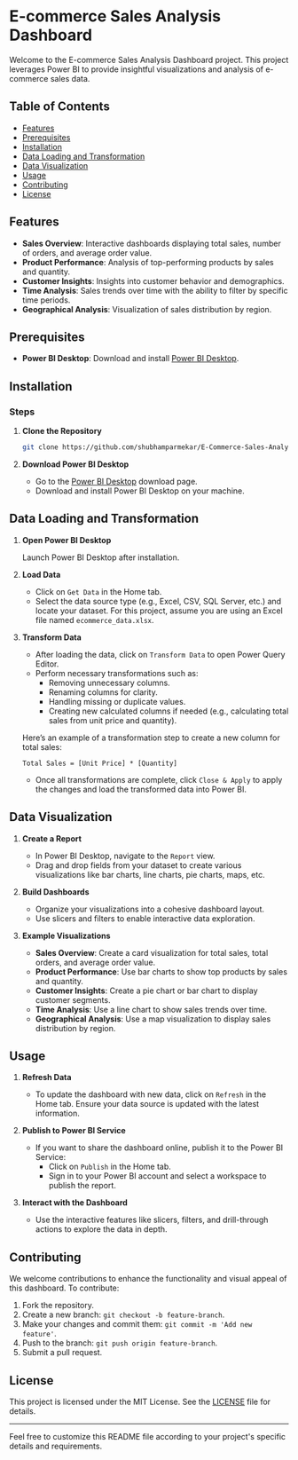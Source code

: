 

# E-commerce Sales Analysis Dashboard

Welcome to the E-commerce Sales Analysis Dashboard project. This project leverages Power BI to provide insightful visualizations and analysis of e-commerce sales data. 

## Table of Contents

- [Features](#features)
- [Prerequisites](#prerequisites)
- [Installation](#installation)
- [Data Loading and Transformation](#data-loading-and-transformation)
- [Data Visualization](#data-visualization)
- [Usage](#usage)
- [Contributing](#contributing)
- [License](#license)

## Features

- **Sales Overview**: Interactive dashboards displaying total sales, number of orders, and average order value.
- **Product Performance**: Analysis of top-performing products by sales and quantity.
- **Customer Insights**: Insights into customer behavior and demographics.
- **Time Analysis**: Sales trends over time with the ability to filter by specific time periods.
- **Geographical Analysis**: Visualization of sales distribution by region.

## Prerequisites

- **Power BI Desktop**: Download and install [Power BI Desktop](https://powerbi.microsoft.com/desktop/).

## Installation

### Steps

1. **Clone the Repository**

    ```bash
    git clone https://github.com/shubhamparmekar/E-Commerce-Sales-Analysis-Dashboard.git
    ```

2. **Download Power BI Desktop**

    - Go to the [Power BI Desktop](https://powerbi.microsoft.com/desktop/) download page.
    - Download and install Power BI Desktop on your machine.

## Data Loading and Transformation

1. **Open Power BI Desktop**

    Launch Power BI Desktop after installation.

2. **Load Data**

    - Click on `Get Data` in the Home tab.
    - Select the data source type (e.g., Excel, CSV, SQL Server, etc.) and locate your dataset. For this project, assume you are using an Excel file named `ecommerce_data.xlsx`.

3. **Transform Data**

    - After loading the data, click on `Transform Data` to open Power Query Editor.
    - Perform necessary transformations such as:
      - Removing unnecessary columns.
      - Renaming columns for clarity.
      - Handling missing or duplicate values.
      - Creating new calculated columns if needed (e.g., calculating total sales from unit price and quantity).

    Here’s an example of a transformation step to create a new column for total sales:

    ```plaintext
    Total Sales = [Unit Price] * [Quantity]
    ```

    - Once all transformations are complete, click `Close & Apply` to apply the changes and load the transformed data into Power BI.

## Data Visualization

1. **Create a Report**

    - In Power BI Desktop, navigate to the `Report` view.
    - Drag and drop fields from your dataset to create various visualizations like bar charts, line charts, pie charts, maps, etc.

2. **Build Dashboards**

    - Organize your visualizations into a cohesive dashboard layout.
    - Use slicers and filters to enable interactive data exploration.

3. **Example Visualizations**

    - **Sales Overview**: Create a card visualization for total sales, total orders, and average order value.
    - **Product Performance**: Use bar charts to show top products by sales and quantity.
    - **Customer Insights**: Create a pie chart or bar chart to display customer segments.
    - **Time Analysis**: Use a line chart to show sales trends over time.
    - **Geographical Analysis**: Use a map visualization to display sales distribution by region.

## Usage

1. **Refresh Data**

    - To update the dashboard with new data, click on `Refresh` in the Home tab. Ensure your data source is updated with the latest information.

2. **Publish to Power BI Service**

    - If you want to share the dashboard online, publish it to the Power BI Service:
      - Click on `Publish` in the Home tab.
      - Sign in to your Power BI account and select a workspace to publish the report.

3. **Interact with the Dashboard**

    - Use the interactive features like slicers, filters, and drill-through actions to explore the data in depth.

## Contributing

We welcome contributions to enhance the functionality and visual appeal of this dashboard. To contribute:

1. Fork the repository.
2. Create a new branch: `git checkout -b feature-branch`.
3. Make your changes and commit them: `git commit -m 'Add new feature'`.
4. Push to the branch: `git push origin feature-branch`.
5. Submit a pull request.

## License

This project is licensed under the MIT License. See the [LICENSE](LICENSE) file for details.

---

Feel free to customize this README file according to your project's specific details and requirements.
